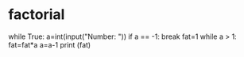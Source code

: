 # factorial
while True:
    a=int(input("Number: "))
    if a == -1:
        break
    fat=1
    while a > 1:
        fat=fat*a
        a=a-1
    print (fat)
